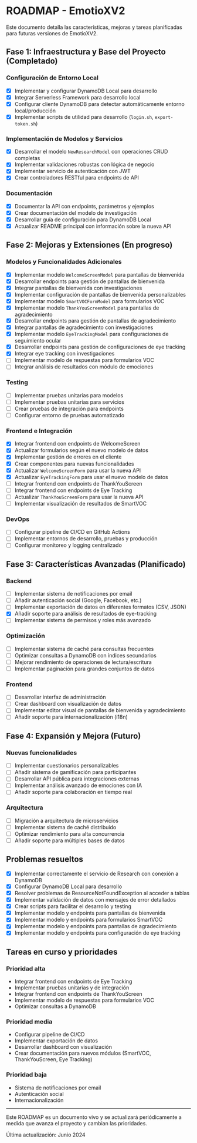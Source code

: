 # ROADMAP - EmotioXV2

Este documento detalla las características, mejoras y tareas planificadas para futuras versiones de EmotioXV2.

## Fase 1: Infraestructura y Base del Proyecto (Completado)

### Configuración de Entorno Local
- [x] Implementar y configurar DynamoDB Local para desarrollo
- [x] Integrar Serverless Framework para desarrollo local
- [x] Configurar cliente DynamoDB para detectar automáticamente entorno local/producción
- [x] Implementar scripts de utilidad para desarrollo (`login.sh`, `export-token.sh`)

### Implementación de Modelos y Servicios
- [x] Desarrollar el modelo `NewResearchModel` con operaciones CRUD completas
- [x] Implementar validaciones robustas con lógica de negocio
- [x] Implementar servicio de autenticación con JWT
- [x] Crear controladores RESTful para endpoints de API

### Documentación
- [x] Documentar la API con endpoints, parámetros y ejemplos
- [x] Crear documentación del modelo de investigación
- [x] Desarrollar guía de configuración para DynamoDB Local
- [x] Actualizar README principal con información sobre la nueva API

## Fase 2: Mejoras y Extensiones (En progreso)

### Modelos y Funcionalidades Adicionales
- [x] Implementar modelo `WelcomeScreenModel` para pantallas de bienvenida
- [x] Desarrollar endpoints para gestión de pantallas de bienvenida
- [x] Integrar pantallas de bienvenida con investigaciones
- [x] Implementar configuración de pantallas de bienvenida personalizables
- [x] Implementar modelo `SmartVOCFormModel` para formularios VOC
- [x] Implementar modelo `ThankYouScreenModel` para pantallas de agradecimiento
- [x] Desarrollar endpoints para gestión de pantallas de agradecimiento
- [x] Integrar pantallas de agradecimiento con investigaciones
- [x] Implementar modelo `EyeTrackingModel` para configuraciones de seguimiento ocular
- [x] Desarrollar endpoints para gestión de configuraciones de eye tracking
- [x] Integrar eye tracking con investigaciones
- [ ] Implementar modelo de respuestas para formularios VOC
- [ ] Integrar análisis de resultados con módulo de emociones

### Testing
- [ ] Implementar pruebas unitarias para modelos
- [ ] Implementar pruebas unitarias para servicios
- [ ] Crear pruebas de integración para endpoints
- [ ] Configurar entorno de pruebas automatizado

### Frontend e Integración
- [x] Integrar frontend con endpoints de WelcomeScreen
- [x] Actualizar formularios según el nuevo modelo de datos
- [x] Implementar gestión de errores en el cliente
- [x] Crear componentes para nuevas funcionalidades
- [x] Actualizar `WelcomeScreenForm` para usar la nueva API
- [x] Actualizar `EyeTrackingForm` para usar el nuevo modelo de datos
- [ ] Integrar frontend con endpoints de ThankYouScreen
- [ ] Integrar frontend con endpoints de Eye Tracking
- [ ] Actualizar `ThankYouScreenForm` para usar la nueva API
- [ ] Implementar visualización de resultados de SmartVOC

### DevOps
- [ ] Configurar pipeline de CI/CD en GitHub Actions
- [ ] Implementar entornos de desarrollo, pruebas y producción
- [ ] Configurar monitoreo y logging centralizado

## Fase 3: Características Avanzadas (Planificado)

### Backend
- [ ] Implementar sistema de notificaciones por email
- [ ] Añadir autenticación social (Google, Facebook, etc.)
- [ ] Implementar exportación de datos en diferentes formatos (CSV, JSON)
- [x] Añadir soporte para análisis de resultados de eye-tracking
- [ ] Implementar sistema de permisos y roles más avanzado

### Optimización
- [ ] Implementar sistema de caché para consultas frecuentes
- [ ] Optimizar consultas a DynamoDB con índices secundarios
- [ ] Mejorar rendimiento de operaciones de lectura/escritura
- [ ] Implementar paginación para grandes conjuntos de datos

### Frontend
- [ ] Desarrollar interfaz de administración
- [ ] Crear dashboard con visualización de datos
- [ ] Implementar editor visual de pantallas de bienvenida y agradecimiento
- [ ] Añadir soporte para internacionalización (i18n)

## Fase 4: Expansión y Mejora (Futuro)

### Nuevas funcionalidades
- [ ] Implementar cuestionarios personalizables
- [ ] Añadir sistema de gamificación para participantes
- [ ] Desarrollar API pública para integraciones externas
- [ ] Implementar análisis avanzado de emociones con IA
- [ ] Añadir soporte para colaboración en tiempo real

### Arquitectura
- [ ] Migración a arquitectura de microservicios
- [ ] Implementar sistema de caché distribuido
- [ ] Optimizar rendimiento para alta concurrencia
- [ ] Añadir soporte para múltiples bases de datos

## Problemas resueltos

- [x] Implementar correctamente el servicio de Research con conexión a DynamoDB
- [x] Configurar DynamoDB Local para desarrollo
- [x] Resolver problemas de ResourceNotFoundException al acceder a tablas
- [x] Implementar validación de datos con mensajes de error detallados
- [x] Crear scripts para facilitar el desarrollo y testing
- [x] Implementar modelo y endpoints para pantallas de bienvenida
- [x] Implementar modelo y endpoints para formularios SmartVOC
- [x] Implementar modelo y endpoints para pantallas de agradecimiento
- [x] Implementar modelo y endpoints para configuración de eye tracking

## Tareas en curso y prioridades

### Prioridad alta
- Integrar frontend con endpoints de Eye Tracking
- Implementar pruebas unitarias y de integración
- Integrar frontend con endpoints de ThankYouScreen
- Implementar modelo de respuestas para formularios VOC
- Optimizar consultas a DynamoDB

### Prioridad media
- Configurar pipeline de CI/CD
- Implementar exportación de datos
- Desarrollar dashboard con visualización
- Crear documentación para nuevos módulos (SmartVOC, ThankYouScreen, Eye Tracking)

### Prioridad baja
- Sistema de notificaciones por email
- Autenticación social
- Internacionalización

---

Este ROADMAP es un documento vivo y se actualizará periódicamente a medida que avanza el proyecto y cambian las prioridades.

Última actualización: Junio 2024 